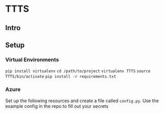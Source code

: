 
# TTTS

## Intro


## Setup
### Virtual Environments
``pip install virtualenv``
``cd /path/to/project``
``virtualenv TTTS``
``source TTTS/bin/activate``
``pip install -r requirements.txt``


### Azure
Set up the following resources and create a file called ``config.py``. Use the example config in the repo to fill out your  secrets
